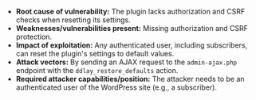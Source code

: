 - **Root cause of vulnerability:** The plugin lacks authorization and CSRF checks when resetting its settings.
- **Weaknesses/vulnerabilities present:** Missing authorization and CSRF protection.
- **Impact of exploitation:** Any authenticated user, including subscribers, can reset the plugin's settings to default values.
- **Attack vectors:** By sending an AJAX request to the `admin-ajax.php` endpoint with the `ddlay_restore_defaults` action.
- **Required attacker capabilities/position:** The attacker needs to be an authenticated user of the WordPress site (e.g., a subscriber).